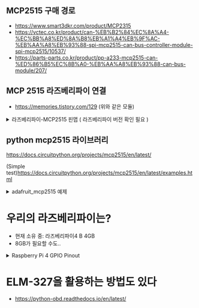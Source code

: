 ## MCP2515 구매 경로
- https://www.smart3dkr.com/product/MCP2315
- https://vctec.co.kr/product/can-%EB%B2%84%EC%8A%A4-%EC%BB%A8%ED%8A%B8%EB%A1%A4%EB%9F%AC-%EB%AA%A8%EB%93%88-spi-mcp2515-can-bus-controller-module-spi-mcp2515/10537/
- https://parts-parts.co.kr/product/pp-a233-mcp2515-can-%ED%86%B5%EC%8B%A0-%EB%AA%A8%EB%93%88-can-bus-module/207/

## MCP 2515 라즈베리파이 연결
- https://memories.tistory.com/129
(위와 같은 모듈)

<details>
  <summary>
    라즈베리파이-MCP2515 핀맵 ( 라즈베리파이 버전 확인 필요 )
  </summary>

  ![img](https://img1.daumcdn.net/thumb/R1280x0/?scode=mtistory2&fname=https%3A%2F%2Fblog.kakaocdn.net%2Fdn%2FcnPQRU%2Fbtq2ggaGiUc%2FDCk9gK3ZKfuUhc4znoY7S1%2Fimg.jpg)
</details>

## python mcp2515 라이브러리
https://docs.circuitpython.org/projects/mcp2515/en/latest/

(Simple test)https://docs.circuitpython.org/projects/mcp2515/en/latest/examples.html

<details>
  <summary>adafruit_mcp2515 예제</summary>
  
  ### examples/mcp2515_simpletest.py
  

  ### python code
```python
# SPDX-FileCopyrightText: Copyright (c) 2020 Bryan Siepert for Adafruit Industries
#
# SPDX-License-Identifier: MIT
from time import sleep
import board
import busio
from digitalio import DigitalInOut
from adafruit_mcp2515.canio import Message, RemoteTransmissionRequest
from adafruit_mcp2515 import MCP2515 as CAN


cs = DigitalInOut(board.D5)
cs.switch_to_output()
spi = busio.SPI(board.SCK, board.MOSI, board.MISO)

can_bus = CAN(
   spi, cs, loopback=True, silent=True
)  # use loopback to test without another device
while True:
   with can_bus.listen(timeout=1.0) as listener:

       message = Message(id=0x1234ABCD, data=b"adafruit", extended=True)
       send_success = can_bus.send(message)
       print("Send success:", send_success)
       message_count = listener.in_waiting()
       print(message_count, "messages available")
       for _i in range(message_count):
           msg = listener.receive()
           print("Message from ", hex(msg.id))
           if isinstance(msg, Message):
               print("message data:", msg.data)
           if isinstance(msg, RemoteTransmissionRequest):
               print("RTR length:", msg.length)
   sleep(1)
```
### 해결해야 할 것들
```python
message = Message(id=0x1234ABCD, data=b"adafruit", extended=True)
#여기서 id와 data를 뭘 써야 할까?
```
</details>



# 우리의 라즈베리파이는?
- 현재 소유 중: 라즈베리파이4 B 4GB
- 8GB가 필요할 수도..
<details>
  <summary>
    Raspberry Pi 4 GPIO Pinout
  </summary>
  https://linuxhint.com/gpio-pinout-raspberry-pi/

  ![img](https://linuxhint.com/wp-content/uploads/2022/02/image6-34.png)
</details>


# ELM-327을 활용하는 방법도 있다

- https://python-obd.readthedocs.io/en/latest/